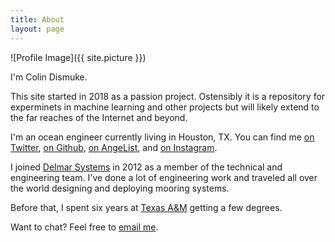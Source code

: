 ```yaml
---
title: About
layout: page
---
```

![Profile Image]({{ site.picture }})

I'm Colin Dismuke.

This site started in 2018 as a passion project. Ostensibly it is a repository for experminets in machine learning and other projects but will likely extend to the far reaches of the Internet and beyond.

I'm an ocean engineer currently living in Houston, TX. You can find me [on Twitter](http://twitter.com/cpdis), [on Github](http://github.com/cpdis), [on AngeList](https://angel.co/colin-dismuke), and [on Instagram](https://www.instagram.com/cpdis/). 

I joined [Delmar Systems](http://www.delmarsystems.com/site.php) in 2012 as a member of the technical and engineering team. I've done a lot of engineering work and traveled all over the world designing and deploying mooring systems.

Before that, I spent six years at [Texas A&M](https://engineering.tamu.edu/ocean/) getting a few degrees.

Want to chat? Feel free to [email me](mailto:colin.dismuke@gmail.com).


